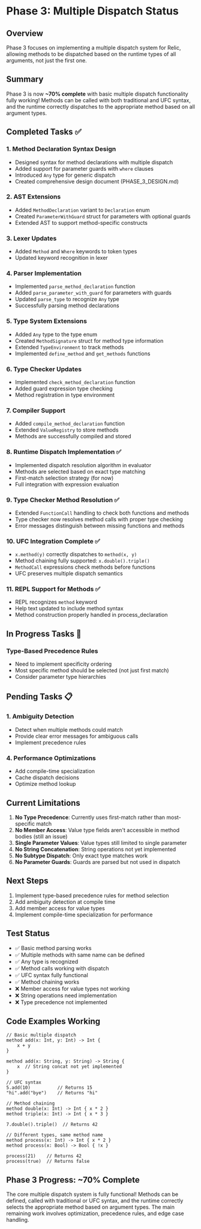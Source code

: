 # Phase 3: Multiple Dispatch Status

## Overview
Phase 3 focuses on implementing a multiple dispatch system for Relic, allowing methods to be dispatched based on the runtime types of all arguments, not just the first one.

## Summary
Phase 3 is now **~70% complete** with basic multiple dispatch functionality fully working! Methods can be called with both traditional and UFC syntax, and the runtime correctly dispatches to the appropriate method based on all argument types.

## Completed Tasks ✅

### 1. Method Declaration Syntax Design
- Designed syntax for method declarations with multiple dispatch
- Added support for parameter guards with `where` clauses
- Introduced `Any` type for generic dispatch
- Created comprehensive design document (PHASE_3_DESIGN.md)

### 2. AST Extensions
- Added `MethodDeclaration` variant to `Declaration` enum
- Created `ParameterWithGuard` struct for parameters with optional guards
- Extended AST to support method-specific constructs

### 3. Lexer Updates
- Added `Method` and `Where` keywords to token types
- Updated keyword recognition in lexer

### 4. Parser Implementation
- Implemented `parse_method_declaration` function
- Added `parse_parameter_with_guard` for parameters with guards
- Updated `parse_type` to recognize `Any` type
- Successfully parsing method declarations

### 5. Type System Extensions
- Added `Any` type to the type enum
- Created `MethodSignature` struct for method type information
- Extended `TypeEnvironment` to track methods
- Implemented `define_method` and `get_methods` functions

### 6. Type Checker Updates
- Implemented `check_method_declaration` function
- Added guard expression type checking
- Method registration in type environment

### 7. Compiler Support
- Added `compile_method_declaration` function
- Extended `ValueRegistry` to store methods
- Methods are successfully compiled and stored

### 8. Runtime Dispatch Implementation ✅
- Implemented dispatch resolution algorithm in evaluator
- Methods are selected based on exact type matching
- First-match selection strategy (for now)
- Full integration with expression evaluation

### 9. Type Checker Method Resolution ✅
- Extended `FunctionCall` handling to check both functions and methods
- Type checker now resolves method calls with proper type checking
- Error messages distinguish between missing functions and methods

### 10. UFC Integration Complete ✅
- `x.method(y)` correctly dispatches to `method(x, y)`
- Method chaining fully supported: `x.double().triple()`
- `MethodCall` expressions check methods before functions
- UFC preserves multiple dispatch semantics

### 11. REPL Support for Methods ✅
- REPL recognizes `method` keyword
- Help text updated to include method syntax
- Method construction properly handled in process_declaration

## In Progress Tasks 🚧

### Type-Based Precedence Rules
- Need to implement specificity ordering
- Most specific method should be selected (not just first match)
- Consider parameter type hierarchies

## Pending Tasks 📋

### 1. Ambiguity Detection
- Detect when multiple methods could match
- Provide clear error messages for ambiguous calls
- Implement precedence rules

### 4. Performance Optimizations
- Add compile-time specialization
- Cache dispatch decisions
- Optimize method lookup

## Current Limitations

1. **No Type Precedence**: Currently uses first-match rather than most-specific match
2. **No Member Access**: Value type fields aren't accessible in method bodies (still an issue)
3. **Single Parameter Values**: Value types still limited to single parameter
4. **No String Concatenation**: String operations not yet implemented
5. **No Subtype Dispatch**: Only exact type matches work
6. **No Parameter Guards**: Guards are parsed but not used in dispatch

## Next Steps

1. Implement type-based precedence rules for method selection
2. Add ambiguity detection at compile time
3. Add member access for value types
4. Implement compile-time specialization for performance

## Test Status

- ✅ Basic method parsing works
- ✅ Multiple methods with same name can be defined
- ✅ Any type is recognized
- ✅ Method calls working with dispatch
- ✅ UFC syntax fully functional
- ✅ Method chaining works
- ❌ Member access for value types not working
- ❌ String operations need implementation
- ❌ Type precedence not implemented

## Code Examples Working

```relic
// Basic multiple dispatch
method add(x: Int, y: Int) -> Int {
    x + y
}

method add(x: String, y: String) -> String {
    x  // String concat not yet implemented
}

// UFC syntax
5.add(10)          // Returns 15
"hi".add("bye")    // Returns "hi"

// Method chaining
method double(x: Int) -> Int { x * 2 }
method triple(x: Int) -> Int { x * 3 }

7.double().triple()  // Returns 42

// Different types, same method name
method process(x: Int) -> Int { x * 2 }
method process(x: Bool) -> Bool { !x }

process(21)    // Returns 42
process(true)  // Returns false
```

## Phase 3 Progress: ~70% Complete

The core multiple dispatch system is fully functional! Methods can be defined, called with traditional or UFC syntax, and the runtime correctly selects the appropriate method based on argument types. The main remaining work involves optimization, precedence rules, and edge case handling.